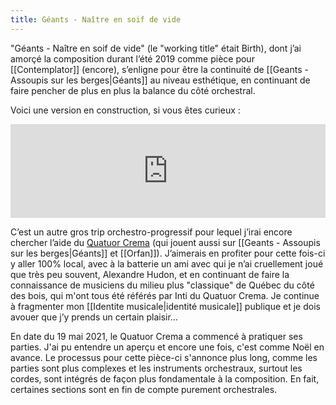 ```yaml
---
title: Géants - Naître en soif de vide
---
```


"Géants - Naître en soif de vide" (le "working title" était Birth), dont j’ai amorçé la composition durant l’été 2019 comme pièce pour [[Contemplator]] (encore), s’enligne pour être la continuité de [[Geants - Assoupis sur les berges|Géants]] au niveau esthétique, en continuant de faire pencher de plus en plus la balance du côté orchestral.

Voici une version en construction, si vous êtes curieux :
<iframe width="100%" height="150" scrolling="no" frameborder="no" allow="autoplay" src="https://w.soundcloud.com/player/?url=https%3A//api.soundcloud.com/tracks/1044048688%3Fsecret_token%3Ds-0NJjwGXQYtq&amp;color=%236C717D&amp;auto_play=false&amp;hide_related=false&amp;show_comments=true&amp;show_user=true&amp;show_reposts=false&amp;show_teaser=true&amp;visual=true"></iframe>

C’est un autre gros trip orchestro-progressif pour lequel j’irai encore chercher l’aide du [Quatuor Crema](https://www.quatuorcrema.com/) (qui jouent aussi sur [[Geants - Assoupis sur les berges|Géants]] et [[Orfan]]). J’aimerais en profiter pour cette fois-ci y aller 100% local, avec à la batterie un ami avec qui je n’ai cruellement joué que très peu souvent, Alexandre Hudon, et en continuant de faire la connaissance de musiciens du milieu plus "classique" de Québec du côté des bois, qui m'ont tous été référés par Inti du Quatuor Crema. Je continue à fragmenter mon [[Identite musicale|identité musicale]] publique et je dois avouer que j’y prends un certain plaisir…

 En date du 19 mai 2021, le Quatuor Crema a commencé à pratiquer ses parties. J'ai pu entendre un aperçu et encore une fois, c'est comme Noël en avance. Le processus pour cette pièce-ci s'annonce plus long, comme les parties sont plus complexes et les instruments orchestraux, surtout les cordes, sont intégrés de façon plus fondamentale à la composition. En fait, certaines sections sont en fin de compte purement orchestrales.